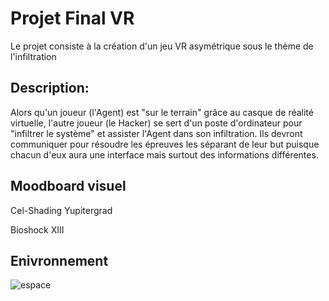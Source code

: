 # Projet Final VR

Le projet consiste à la création d'un jeu VR asymétrique sous le thème de l'infiltration

## Description:
Alors qu'un joueur (l'Agent) est "sur le terrain" grâce au casque de réalité virtuelle, l'autre joueur (le Hacker) se sert d'un poste d'ordinateur pour "infiltrer le système" et assister l'Agent dans son infiltration. Ils devront communiquer pour résoudre les épreuves les séparant de leur but puisque chacun d'eux aura une interface mais surtout des informations différentes. 

## Moodboard visuel
Cel-Shading
Yupitergrad

Bioshock
XIII

## Enivronnement
![espace](https://github.com/RaphBarniques/projet-vr/assets/94623626/b3c637ea-3fd0-409e-a107-d098558bc023)
